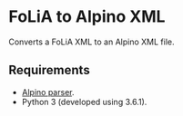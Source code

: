 # FoLiA to Alpino XML

Converts a FoLiA XML to an Alpino XML file.

## Requirements

* [Alpino parser](www.let.rug.nl/vannoord/alp/Alpino).
* Python 3 (developed using 3.6.1).

